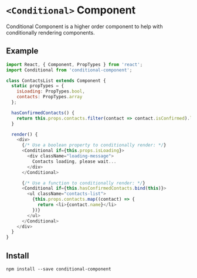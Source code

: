 # `<Conditional>` Component

Conditional Component is a higher order component to help with conditionally
rendering components.

## Example

```js
import React, { Component, PropTypes } from 'react';
import Conditional from 'conditional-component';

class ContactsList extends Component {
  static propTypes = {
    isLoading: PropTypes.bool,
    contacts: PropTypes.array
  };

  hasConfirmedContacts() {
    return this.props.contacts.filter(contact => contact.isConfirmed).length > 0
  }

  render() {
    <div>
      {/* Use a boolean property to conditionally render: */}
      <Conditional if={this.props.isLoading}>
        <div className="loading-message">
          Contacts loading, please wait...
        </div>
      </Conditional>

      {/* Use a function to conditionally render: */}
      <Conditional if={this.hasConfirmedContacts.bind(this)}>
        <ul className="contacts-list">
          {this.props.contacts.map((contact) => {
            return <li>{contact.name}</li>
          })}
        </ul>
      </Conditional>
    </div>
  }
}
```

## Install

`npm install --save conditional-component`
